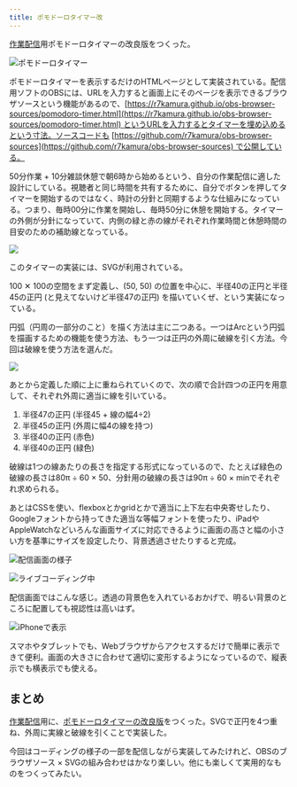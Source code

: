 ```yaml
---
title: ポモドーロタイマー改
---
```

[作業配信](https://www.youtube.com/c/r7kamura)用ポモドーロタイマーの改良版をつくった。

![](https://lh5.googleusercontent.com/bhbZbSGBZM2ScWr3XVTpZ0XTd_knguuyuY320L58K2y8ygruwJRRigkoy8W8LVELYAtgntGAY2bC1C-b0Xr5d1oCWx1tfqjHWfH0_OKdC29tMo3sEWbcjai0Swf6RexDKKAphUf7g2vTMuRZx2-aENx6qgoHxXhxNOhJmU9AhABeiXCY_FWQwj5QzMRKfw "ポモドーロタイマー")

ポモドーロタイマーを表示するだけのHTMLページとして実装されている。配信用ソフトのOBSには、URLを入力すると画面上にそのページを表示できるブラウザソースという機能があるので、[https://r7kamura.github.io/obs-browser-sources/pomodoro-timer.html](https://r7kamura.github.io/obs-browser-sources/pomodoro-timer.html) というURLを入力するとタイマーを埋め込めるという寸法。ソースコードも [https://github.com/r7kamura/obs-browser-sources](https://github.com/r7kamura/obs-browser-sources) で公開している。

50分作業 + 10分雑談休憩で朝6時から始めるという、自分の作業配信に適した設計にしている。視聴者と同じ時間を共有するために、自分でボタンを押してタイマーを開始するのではなく、時計の分針と同期するような仕組みになっている。つまり、毎時00分に作業を開始し、毎時50分に休憩を開始する。タイマーの外側が分針になっていて、内側の緑と赤の線がそれぞれ作業時間と休憩時間の目安のための補助線となっている。

![](https://lh6.googleusercontent.com/m3NtVlGv2zhW1lFjJTKXZBj1Nws_oym3XASVWrrK0z_ciXlgbSmLyrFLx6vDPEvjQ1nhh5xFMGIYhGqvfN6KDCFDuKZJQ4uB1HUeA80A8QGcK_0TYS85g1AeMc-FGeQ7krINN9qBDwtvjMdem_ngJilvJtvHrU8uMPAxx8mHg59SM7SZIUTk0tZjm0Lu_A)

このタイマーの実装には、SVGが利用されている。

100 ✕ 100の空間をまず定義し、(50, 50) の位置を中心に、半径40の正円と半径45の正円 (と見えてないけど半径47の正円) を描いていくぜ、という実装になっている。

円弧（円周の一部分のこと）を描く方法は主に二つある。一つはArcという円弧を描画するための機能を使う方法、もう一つは正円の外周に破線を引く方法。今回は破線を使う方法を選んだ。

![](https://lh4.googleusercontent.com/plQfPC4Pqa0h3h_bYl0yWpX0HeDK3mabSYtsZf5XXFt7GoVpCSvIeBE3j48PZjhERU2E3JpsZmrRFqCRcbET7L6kM5AujIXg_sBTc-DCRTh0G2pDgYOaT1ujtDewaJr8Xu4ErAc84uwGWWSJY8m78TI7RuKhnWeVCR29BKWRnzhxo9SNMfznYbzRkeupmg)

あとから定義した順に上に重ねられていくので、次の順で合計四つの正円を用意して、それぞれ外周に適当に線を引いている。

1.  半径47の正円 (半径45 + 線の幅4÷2)
2.  半径45の正円 (外周に幅4の線を持つ)
3.  半径40の正円 (赤色)
4.  半径40の正円 (緑色)

破線は1つの線あたりの長さを指定する形式になっているので、たとえば緑色の破線の長さは80π ÷ 60 × 50、分針用の破線の長さは90π ÷ 60 × minでそれぞれ求められる。

あとはCSSを使い、flexboxとかgridとかで適当に上下左右中央寄せしたり、Googleフォントから持ってきた適当な等幅フォントを使ったり、iPadやAppleWatchなどいろんな画面サイズに対応できるように画面の高さと幅の小さい方を基準にサイズを設定したり、背景透過させたりすると完成。

![](https://lh5.googleusercontent.com/qt2N-dyPh4ruihv2vy2B93rLsHYN_m0SRNg1mY0MXoOzLwf-GITzLbQW2ufXy2FWFc-uCoxcoR0fbnsxb4_dcMWBBk3IR-tNoUYd8hdehk-9POTbDgwAzTzD0-rfXBPonFlj8sf2K53JXJR-w9oYPYILfw8n49XOMFCABgeaYpq4sZzHDq8NrE_AsE9heQ "配信画面の様子")

![](https://lh5.googleusercontent.com/PVmbwoDUmFynTWXyYg0OMSfR-LCkfFegXrElAxyIjBGHRhuy5_jPs8fcDj0eDiVbtz6vUNfgb-zQJBkQ7rntJwxNMcKD8_bRPB24cJt9sbCQo5kbN8AOF2O4OjFoCdiB69Cr1EU-jgw7Y1cf0HVz4qsZOIAflYW5cU91W-2Tohvc1B4BEDEZcEOEsbcTNw "ライブコーディング中")

配信画面ではこんな感じ。透過の背景色を入れているおかげで、明るい背景のところに配置しても視認性は高いはず。

![](https://lh4.googleusercontent.com/UnL8KfT5vkGxJd3nKKsrB6059tmbDlmk-uszsCqVFh0mKVIF76ovjRq8vS23wesoOeKxJR5Ap-iWrx_9prbTYreg0sRZJVkKZeaFzfOJ0TyZ_Jw5n5fDfAjvtNGz_G5ZCL3fhaylefkhaVdP-onLIScMKx3uG9tHLaJ8s_gTJ2UNTM93OZZghbdMtGgbbQ "iPhoneで表示")

スマホやタブレットでも、Webブラウザからアクセスするだけで簡単に表示できて便利。画面の大きさに合わせて適切に変形するようになっているので、縦表示でも横表示でも使える。

まとめ
---

[作業配信](https://www.youtube.com/c/r7kamura)用に、[ポモドーロタイマーの改良版](https://github.com/r7kamura/obs-browser-sources)をつくった。SVGで正円を4つ重ね、外周に実線と破線を引くことで実装した。

今回はコーディングの様子の一部を配信しながら実装してみたけれど、OBSのブラウザソース × SVGの組み合わせはかなり楽しい。他にも楽しくて実用的なものをつくってみたい。
